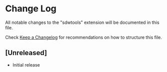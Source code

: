 # Change Log
All notable changes to the "sdwtools" extension will be documented in this file.

Check [Keep a Changelog](http://keepachangelog.com/) for recommendations on how to structure this file.

## [Unreleased]
- Initial release